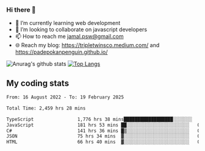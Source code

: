 ### Hi there 👋

<!--
**padepokanpenguin/padepokanpenguin** is a ✨ _special_ ✨ repository because its `README.md` (this file) appears on your GitHub profile.
-->

- 🌱 I’m currently learning  web development
- 👯 I’m looking to collaborate on javascript developers
- 📫 How to reach me jamal.psw@gmail.com
- 🌐 Reach my blog:
   https://tripletwinsco.medium.com/ and
   https://padepokanpenguin.github.io/

![Anurag's github stats](https://github-readme-stats.vercel.app/api?username=padepokanpenguin&count_private=true&disable_animations=false&show_icons=true&theme=default)
[![Top Langs](https://github-readme-stats.vercel.app/api/top-langs/?username=padepokanpenguin&theme=default&layout=compact)](https://github.com/padepokanpenguin)

## My coding stats

<!--START_SECTION:waka-->

```txt
From: 16 August 2022 - To: 19 February 2025

Total Time: 2,459 hrs 28 mins

TypeScript                1,776 hrs 38 mins██████████████████░░░░░░░   72.24 %
JavaScript                181 hrs 53 mins ██░░░░░░░░░░░░░░░░░░░░░░░   07.40 %
C#                        141 hrs 36 mins █▒░░░░░░░░░░░░░░░░░░░░░░░   05.76 %
JSON                      75 hrs 34 mins  ▓░░░░░░░░░░░░░░░░░░░░░░░░   03.07 %
HTML                      66 hrs 40 mins  ▓░░░░░░░░░░░░░░░░░░░░░░░░   02.71 %
```

<!--END_SECTION:waka-->


